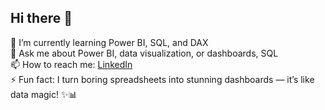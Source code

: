 ## Hi there 👋
 🌱 I’m currently learning Power BI, SQL, and DAX  
💬 Ask me about Power BI, data visualization, or dashboards, SQL  
 📫 How to reach me: [LinkedIn](https://www.linkedin.com/in/sundus-alkanhal-869087245?utm_source=share&utm_campaign=share_via&utm_content=profile&utm_medium=ios_app)  
⚡ Fun fact: I turn boring spreadsheets into stunning dashboards — it’s like data magic! ✨📊

<!--
**sondosalk/sondosalk** is a ✨ _special_ ✨ repository because its `README.md` (this file) appears on your GitHub profile.

Here are some ideas to get you started:


- 🌱 I’m currently learning Power BI, SQL, and DAX
- 💬 Ask me about Power BI, data visualization, or dashboards, SQL   
- 📫 How to reach me: [LinkedIn]([https://linkedin.com/in/your-link](https://www.linkedin.com/in/sundus-alkanhal-869087245?utm_source=share&utm_campaign=share_via&utm_content=profile&utm_medium=ios_app)  
- ⚡ Fun fact: I turn boring spreadsheets into stunning dashboards — it’s like data magic! ✨📊
-->
